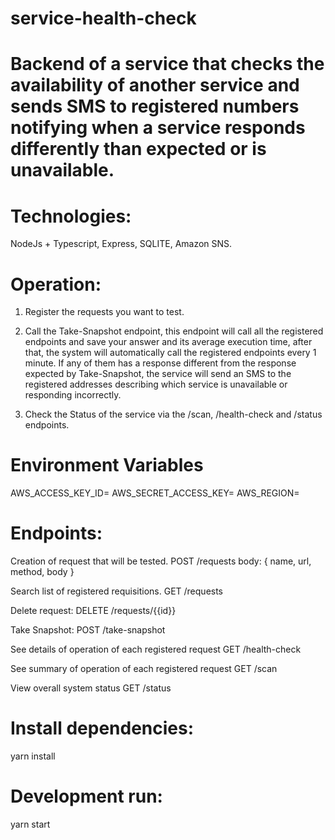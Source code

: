 # service-health-check
# Backend of a service that checks the availability of another service and sends SMS to registered numbers notifying when a service responds differently than expected or is unavailable.

# Technologies:
NodeJs + Typescript, Express, SQLITE, Amazon SNS.

# Operation:
1. Register the requests you want to test.

2. Call the Take-Snapshot endpoint, this endpoint will call all the registered endpoints and save your answer and its average execution time, after that, the system will automatically call the registered endpoints every 1 minute. If any of them has a response different from the response expected by Take-Snapshot, the service will send an SMS to the registered addresses describing which service is unavailable or responding incorrectly.

3. Check the Status of the service via the /scan, /health-check and /status endpoints.

# Environment Variables
AWS_ACCESS_KEY_ID=
AWS_SECRET_ACCESS_KEY=
AWS_REGION=

# Endpoints:
Creation of request that will be tested.
POST
/requests
body: {
    name, url, method, body
}

Search list of registered requisitions.
GET
/requests

Delete request:
DELETE
/requests/{{id}}

Take Snapshot:
POST
/take-snapshot

See details of operation of each registered request
GET
/health-check

See summary of operation of each registered request
GET
/scan

View overall system status
GET
/status

# Install dependencies:
yarn install

# Development run:
yarn start